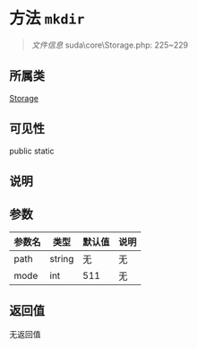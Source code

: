 # 方法 `mkdir`

> *文件信息* suda\core\Storage.php: 225~229

## 所属类 

[Storage](../Storage.md)

## 可见性

 public static

## 说明



## 参数


| 参数名 | 类型 | 默认值 | 说明 |
|--------|-----|-------|-------|
| path |  string | 无 | 无 |
| mode |  int | 511 | 无 |



## 返回值

无返回值
